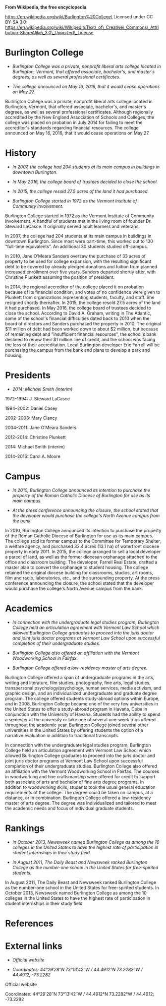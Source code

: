 **From Wikipedia, the free encyclopedia**

https://en.wikipedia.org/wiki/Burlington%20College\
Licensed under CC BY-SA 3.0:\
https://en.wikipedia.org/wiki/Wikipedia:Text\_of\_Creative\_Commons\_Attribution-ShareAlike\_3.0\_Unported\_License

Burlington College
==================

-   *Burlington College was a private, nonprofit liberal arts college
    located in Burlington, Vermont, that offered associate, bachelor's,
    and master's degrees, as well as several professional certificates.*

-   *The college announced on May 16, 2016, that it would cease
    operations on May 27.*

Burlington College was a private, nonprofit liberal arts college located
in Burlington, Vermont, that offered associate, bachelor's, and master's
degrees, as well as several professional certificates. Although
regionally accredited by the New England Association of Schools and
Colleges, the college was placed on probation in July 2014 for failing
to meet the accreditor's standards regarding financial resources. The
college announced on May 16, 2016, that it would cease operations on May
27.

History
=======

-   *In 2007, the college had 204 students at its main campus in
    buildings in downtown Burlington.*

-   *In May 2016, the college board of trustees decided to close the
    school.*

-   *In 2015, the college resold 27.5 acres of the land it had
    purchased.*

-   *Burlington College started in 1972 as the Vermont Institute of
    Community Involvement.*

Burlington College started in 1972 as the Vermont Institute of Community
Involvement. A handful of students met in the living room of founder Dr.
Steward LaCasce. It originally served adult learners and veterans.

In 2007, the college had 204 students at its main campus in buildings in
downtown Burlington. Since most were part-time, this worked out to 130
"full-time equivalents". An additional 30 students studied off-campus.

In 2010, Jane O’Meara Sanders oversaw the purchase of 33 acres of
property to be used for college expansion, with the resulting
significant debt to be covered by already pledged donations and tuition
from planned increased enrollment over five years. Sanders departed
shortly after, with Christine Plunkett assuming the position of
president.

In 2014, the regional accreditor of the college placed it on probation
because of its financial condition, and votes of no confidence were
given to Plunkett from organizations representing students, faculty, and
staff. She resigned shortly thereafter. In 2015, the college resold 27.5
acres of the land it had purchased. In May 2016, the college board of
trustees decided to close the school. According to David A. Graham,
writing in The Atlantic, some of the school's financial difficulties
dated back to 2010 when the board of directors and Sanders purchased the
property in 2010. The original \$11 million of debt had been worked down
to about \$2 million, but because of remaining debt and "insufficient
financial resources", the school's bank declined to renew their \$1
million line of credit, and the school was facing the loss of their
accreditation. Local Burlington developer Eric Farrell will be
purchasing the campus from the bank and plans to develop a park and
housing.

Presidents
==========

-   *2014: Michael Smith (interim)*

1972–1994: J. Steward LaCasce

1994–2002: Daniel Casey

2002–2003: Mary Clancy

2004–2011: Jane O’Meara Sanders

2012–2014: Christine Plunkett

2014: Michael Smith (interim)

2014–2016: Carol A. Moore

Campus
======

-   *In 2010, Burlington College announced its intention to purchase the
    property of the Roman Catholic Diocese of Burlington for use as its
    main campus.*

-   *At the press conference announcing the closure, the school stated
    that the developer would purchase the college's North Avenue campus
    from the bank.*

In 2010, Burlington College announced its intention to purchase the
property of the Roman Catholic Diocese of Burlington for use as its main
campus. The college sold its former campus to the Committee for
Temporary Shelter, a welfare agency, and purchased 32.4 acres (13.1 ha)
of waterfront diocese property in early 2011. In 2015, the college
arranged to sell a local developer a parcel of land, as well as the
former diocesan orphanage attached to the office and classroom building.
The developer, Farrell Real Estate, drafted a master plan to convert the
orphanage to student housing. The college retained the original diocese
building for classrooms, studios, art rooms, film and radio,
laboratories, etc., and the surrounding property. At the press
conference announcing the closure, the school stated that the developer
would purchase the college's North Avenue campus from the bank.

Academics
=========

-   *In connection with the undergraduate legal studies program,
    Burlington College held an articulation agreement with Vermont Law
    School which allowed Burlington College graduates to proceed into
    the juris doctor and joint juris doctor programs at Vermont Law
    School upon successful completion of their undergraduate studies.*

-   *Burlington College also offered an affiliation with the Vermont
    Woodworking School in Fairfax.*

-   *Burlington College offered a low-residency master of arts degree.*

Burlington College offered a span of undergraduate programs in the arts,
writing and literature, film studies, photography, fine arts, legal
studies, transpersonal psychology/psychology, human services, media
activism, and graphic design, and an individualized undergraduate and
graduate degree program. The college offered students study-abroad
options within Europe, and in 2008, Burlington College became one of the
very few universities in the United States to offer a study-abroad
program in Havana, Cuba in conjunction with the University of Havana.
Students had the ability to spend a semester at the university or take
one of several one-week trips offered throughout the academic year.
Burlington College joined several other universities in the United
States by offering students the option of a narrative evaluation in
addition to traditional transcripts.

In connection with the undergraduate legal studies program, Burlington
College held an articulation agreement with Vermont Law School which
allowed Burlington College graduates to proceed into the juris doctor
and joint juris doctor programs at Vermont Law School upon successful
completion of their undergraduate studies. Burlington College also
offered an affiliation with the Vermont Woodworking School in Fairfax.
The courses in woodworking and fine craftsmanship were offered for
credit to support both associate of arts and bachelor of fine arts
degree programs. In addition to woodworking skills, students took the
usual general education requirements of the college. The degree could be
taken on campus, at a distance, or in combination. Burlington College
offered a low-residency master of arts degree. The degree was
individualized and tailored to meet the academic needs and focus of
individual graduate students.

Rankings
========

-   *In October 2013, Newsweek named Burlington College as among the 10
    colleges in the United States to have the highest rate of
    participation in student internships in their study field.*

-   *In August 2011, The Daily Beast and Newsweek ranked Burlington
    College as the number-one school in the United States for
    free-spirited students.*

In August 2011, The Daily Beast and Newsweek ranked Burlington College
as the number-one school in the United States for free-spirited
students. In October 2013, Newsweek named Burlington College as among
the 10 colleges in the United States to have the highest rate of
participation in student internships in their study field.

References
==========

External links
==============

-   *Official website*

-   *Coordinates: 44°29′28″N 73°13′42″W﻿ / ﻿44.4912°N 73.2282°W﻿ /
    44.4912; -73.2282*

Official website

Coordinates: 44°29′28″N 73°13′42″W﻿ / ﻿44.4912°N 73.2282°W﻿ / 44.4912;
-73.2282
